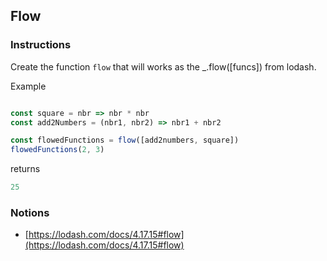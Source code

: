 ## Flow

### Instructions

Create the function `flow` that will works as the _.flow([funcs])
from lodash.

Example

``` js

const square = nbr => nbr * nbr
const add2Numbers = (nbr1, nbr2) => nbr1 + nbr2

const flowedFunctions = flow([add2numbers, square])
flowedFunctions(2, 3)

```

returns

```js
25
```

### Notions

- [https://lodash.com/docs/4.17.15#flow](https://lodash.com/docs/4.17.15#flow)

